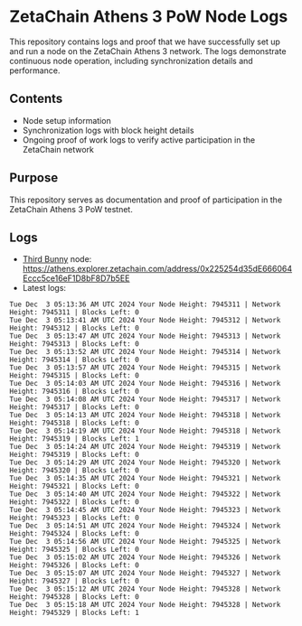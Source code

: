 # ZetaChain Athens 3 PoW Node Logs
This repository contains logs and proof that we have successfully set up and run a node on the ZetaChain Athens 3 network. The logs demonstrate continuous node operation, including synchronization details and performance.

## Contents
- Node setup information
- Synchronization logs with block height details
- Ongoing proof of work logs to verify active participation in the ZetaChain network

## Purpose
This repository serves as documentation and proof of participation in the ZetaChain Athens 3 PoW testnet.

## Logs

- [Third Bunny](https://thirdbunny.xyz/) node: https://athens.explorer.zetachain.com/address/0x225254d35dE666064Eccc5ce16eF1D8bF8D7b5EE
- Latest logs:
```
Tue Dec  3 05:13:36 AM UTC 2024 Your Node Height: 7945311 | Network Height: 7945311 | Blocks Left: 0
Tue Dec  3 05:13:41 AM UTC 2024 Your Node Height: 7945312 | Network Height: 7945312 | Blocks Left: 0
Tue Dec  3 05:13:47 AM UTC 2024 Your Node Height: 7945313 | Network Height: 7945313 | Blocks Left: 0
Tue Dec  3 05:13:52 AM UTC 2024 Your Node Height: 7945314 | Network Height: 7945314 | Blocks Left: 0
Tue Dec  3 05:13:57 AM UTC 2024 Your Node Height: 7945315 | Network Height: 7945315 | Blocks Left: 0
Tue Dec  3 05:14:03 AM UTC 2024 Your Node Height: 7945316 | Network Height: 7945316 | Blocks Left: 0
Tue Dec  3 05:14:08 AM UTC 2024 Your Node Height: 7945317 | Network Height: 7945317 | Blocks Left: 0
Tue Dec  3 05:14:13 AM UTC 2024 Your Node Height: 7945318 | Network Height: 7945318 | Blocks Left: 0
Tue Dec  3 05:14:19 AM UTC 2024 Your Node Height: 7945318 | Network Height: 7945319 | Blocks Left: 1
Tue Dec  3 05:14:24 AM UTC 2024 Your Node Height: 7945319 | Network Height: 7945319 | Blocks Left: 0
Tue Dec  3 05:14:29 AM UTC 2024 Your Node Height: 7945320 | Network Height: 7945320 | Blocks Left: 0
Tue Dec  3 05:14:35 AM UTC 2024 Your Node Height: 7945321 | Network Height: 7945321 | Blocks Left: 0
Tue Dec  3 05:14:40 AM UTC 2024 Your Node Height: 7945322 | Network Height: 7945322 | Blocks Left: 0
Tue Dec  3 05:14:45 AM UTC 2024 Your Node Height: 7945323 | Network Height: 7945323 | Blocks Left: 0
Tue Dec  3 05:14:51 AM UTC 2024 Your Node Height: 7945324 | Network Height: 7945324 | Blocks Left: 0
Tue Dec  3 05:14:56 AM UTC 2024 Your Node Height: 7945325 | Network Height: 7945325 | Blocks Left: 0
Tue Dec  3 05:15:02 AM UTC 2024 Your Node Height: 7945326 | Network Height: 7945326 | Blocks Left: 0
Tue Dec  3 05:15:07 AM UTC 2024 Your Node Height: 7945327 | Network Height: 7945327 | Blocks Left: 0
Tue Dec  3 05:15:12 AM UTC 2024 Your Node Height: 7945328 | Network Height: 7945328 | Blocks Left: 0
Tue Dec  3 05:15:18 AM UTC 2024 Your Node Height: 7945328 | Network Height: 7945329 | Blocks Left: 1
```
